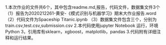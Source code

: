 1.本次作业的文件共6个，其中包含readme.md,报告，代码文件，数据集文件3个
   （1）报告为2020212261-黄安-《模式识别与机器学习》期末大作业报告.word
   （2）代码文件为Spaceship Titanic.ipynb
   （3）数据集文件包含三个，分别为train.csv,test.csv,submission.csv
2.本代码使用jupyter Notebook 运行，环境Python 3，引用库有sklearn，xgboost，matplotlib，pandas
3.代码附有详细注释和运行结果。
